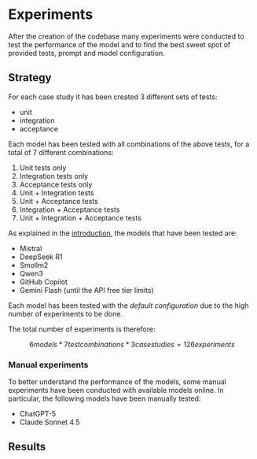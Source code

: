 # Experiments

After the creation of the codebase many experiments were conducted to test the performance of the model and to find the best sweet spot of provided tests, prompt and model configuration.

## Strategy

For each case study it has been created 3 different sets of tests:

- unit
- integration
- acceptance

Each model has been tested with all combinations of the above tests, for a total of 7 different combinations:

1. Unit tests only
2. Integration tests only
3. Acceptance tests only
4. Unit + Integration tests
5. Unit + Acceptance tests
6. Integration + Acceptance tests
7. Unit + Integration + Acceptance tests

As explained in the [introduction](introduction.md#project-objectives), the models that have been tested are:

- Mistral
- DeepSeek R1
- Smollm2
- Qwen3
- GitHub Copilot
- Gemini Flash (until the API free tier limits)

Each model has been tested with the *default configuration* due to the high number of experiments to be done.

The total number of experiments is therefore:

```math
6 models * 7 test combinations * 3 case studies = 126 experiments
```

### Manual experiments

To better understand the performance of the models, some manual experiments have been conducted with available models online. In particular, the following models have been manually tested:

- ChatGPT-5
- Claude Sonnet 4.5

## Results

